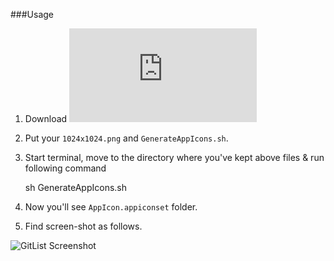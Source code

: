 ###Usage

1. Download ![GenerateAppIcons.sh](https://raw.githubusercontent.com/sag333ar/CodeSnips/master/Shellscripts/Generate%20app%20icons/GenerateAppIcons.sh)
2. Put your `1024x1024.png` and `GenerateAppIcons.sh`.
3. Start terminal, move to the directory where you've kept above files & run following command
     
     sh GenerateAppIcons.sh
4. Now you'll see `AppIcon.appiconset` folder.
5. Find screen-shot as follows.

![GitList Screenshot](http://localhost/gitlist/ShellScript%20-%20CreateAppIcons/raw/master/Shell-script.png)